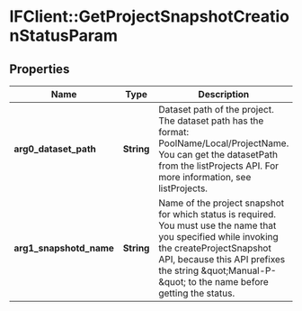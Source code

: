 # IFClient::GetProjectSnapshotCreationStatusParam

## Properties
Name | Type | Description | Notes
------------ | ------------- | ------------- | -------------
**arg0_dataset_path** | **String** | Dataset path of the project. The dataset path has the format: PoolName/Local/ProjectName.  You can get the datasetPath from the listProjects API. For more information, see listProjects.  | 
**arg1_snapshotd_name** | **String** | Name of the project snapshot for which status is required. You must use the name that you specified while invoking the createProjectSnapshot API, because this API prefixes the string \&quot;Manual-P-\&quot; to the name before getting the status.  | 


